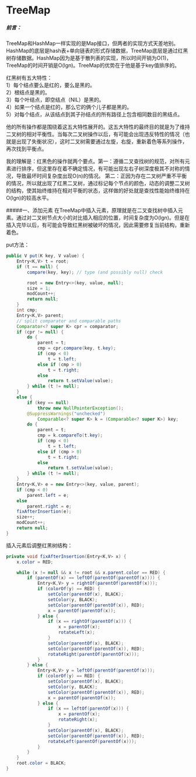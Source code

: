 # TreeMap

##### 前言：
TreeMap和HashMap一样实现的是Map接口，但两者的实现方式天差地别。HashMap的底层是hash表+单向链表的形式存储数据，TreeMap底层是通过红黑树存储数据。HashMap因为是基于散列表的实现，所以时间开销为O(1)，TreeMap的时间开销是O(lgn)。TreeMap的优势在于他是基于key值排序的。  

红黑树有五大特性：  
1）每个结点要么是红的，要么是黑的。  
2）根结点是黑的。  
3）每个叶结点，即空结点（NIL）是黑的。  
4）如果一个结点是红的，那么它的俩个儿子都是黑的。  
5）对每个结点，从该结点到其子孙结点的所有路径上包含相同数目的黑结点。  

他的所有操作都是围绕着这五大特性展开的。这五大特性的最终目的就是为了维持二叉树的相对平衡性。当每次二叉树操作以后，有可能会出现违反特性的情况（也就是出现了失衡状况），这时二叉树需要通过左旋，右旋，重新着色等系列操作，再次找到平衡点。  

我的理解是：红黑色的操作就两个要点。第一：遵循二叉查找树的规范，对所有元素进行排序，但这里存在着不确定情况，有可能出现左右子树深度极其不对称的情况，导致最坏时间复杂度出现O(n)的情况。  第二：正因为存在二叉树严重不平衡的情况，所以就出现了红黑二叉树，通过标记每个节点的颜色，动态的调整二叉树的结构，使其始终维持在相对平衡的状态，这样做的好处就是查找性能始终维持在O(lgn)的较高水平。  


#####一、添加元素
在TreeMap中插入元素，原理就是在二叉查找树中插入元素。通过对二叉树节点大小的对比插入相应的位置，时间复杂度为O(lgn)。但是在插入完毕以后，有可能会导致红黑树被破坏的情况，因此需要修复当前结构，重新着色。  

put方法：  
```java
public V put(K key, V value) {
    Entry<K,V> t = root;
    if (t == null) {
        compare(key, key); // type (and possibly null) check

        root = new Entry<>(key, value, null);
        size = 1;
        modCount++;
        return null;
    }
    int cmp;
    Entry<K,V> parent;
    // split comparator and comparable paths
    Comparator<? super K> cpr = comparator;
    if (cpr != null) {
        do {
            parent = t;
            cmp = cpr.compare(key, t.key);
            if (cmp < 0)
                t = t.left;
            else if (cmp > 0)
                t = t.right;
            else
                return t.setValue(value);
        } while (t != null);
    }
    else {
        if (key == null)
            throw new NullPointerException();
        @SuppressWarnings("unchecked")
            Comparable<? super K> k = (Comparable<? super K>) key;
        do {
            parent = t;
            cmp = k.compareTo(t.key);
            if (cmp < 0)
                t = t.left;
            else if (cmp > 0)
                t = t.right;
            else
                return t.setValue(value);
        } while (t != null);
    }
    Entry<K,V> e = new Entry<>(key, value, parent);
    if (cmp < 0)
        parent.left = e;
    else
        parent.right = e;
    fixAfterInsertion(e);
    size++;
    modCount++;
    return null;
}

```

插入元素后调整红黑树结构：  
```java
private void fixAfterInsertion(Entry<K,V> x) {
    x.color = RED;

    while (x != null && x != root && x.parent.color == RED) {
        if (parentOf(x) == leftOf(parentOf(parentOf(x)))) {
            Entry<K,V> y = rightOf(parentOf(parentOf(x)));
            if (colorOf(y) == RED) {
                setColor(parentOf(x), BLACK);
                setColor(y, BLACK);
                setColor(parentOf(parentOf(x)), RED);
                x = parentOf(parentOf(x));
            } else {
                if (x == rightOf(parentOf(x))) {
                    x = parentOf(x);
                    rotateLeft(x);
                }
                setColor(parentOf(x), BLACK);
                setColor(parentOf(parentOf(x)), RED);
                rotateRight(parentOf(parentOf(x)));
            }
        } else {
            Entry<K,V> y = leftOf(parentOf(parentOf(x)));
            if (colorOf(y) == RED) {
                setColor(parentOf(x), BLACK);
                setColor(y, BLACK);
                setColor(parentOf(parentOf(x)), RED);
                x = parentOf(parentOf(x));
            } else {
                if (x == leftOf(parentOf(x))) {
                    x = parentOf(x);
                    rotateRight(x);
                }
                setColor(parentOf(x), BLACK);
                setColor(parentOf(parentOf(x)), RED);
                rotateLeft(parentOf(parentOf(x)));
            }
        }
    }
    root.color = BLACK;
}
```
